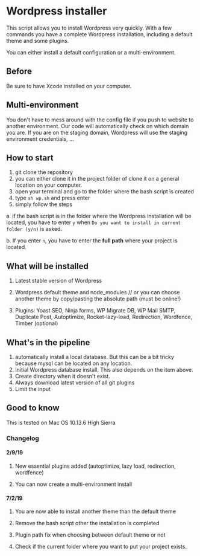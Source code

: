 
# Wordpress installer

This script allows you to install Wordpress very quickly. With a few commands you have a complete Wordpress installation, including a default theme and some plugins.

You can either install a default configuration or a multi-environment.

## Before

Be sure to have Xcode installed on your computer.


## Multi-environment

You don't have to mess around with the config file if you push to website to another environment. Our code will automatically check on which domain you are.
If you are on the staging domain, Wordpress will use the staging environment credentials, ... 
  

## How to start

1. git clone the repository
2. you can either clone it in the project folder of clone it on a general location on your computer.
3. open your terminal and go to the folder where the bash script is created
4. type `sh wp.sh` and press enter
5. simply follow the steps

a. if the bash script is in the folder where the Wordpress installation will be located, you have to enter `y` when `Do you want to install in current folder (y/n)` is asked.

b. If you enter `n`, you have to enter the **full path** where your project is located.

  
  

## What will be installed

1. Latest stable version of Wordpress

2. Wordpress default theme and node_modules // or you can choose another theme by copy/pasting the absolute path (must be online!)

3. Plugins: Yoast SEO, Ninja forms, WP Migrate DB, WP Mail SMTP, Duplicate Post, Autoptimize, Rocket-lazy-load, Redirection, Wordfence, Timber (optional)

  
  

## What's in the pipeline

1. automatically install a local database. But this can be a bit tricky because mysql can be located on any location.
2. Initial Wordpress database install. This also depends on the item above.
3. Create directory when it doesn't exist.
4. Always download latest version of all git plugins
5. Limit the input

  
  

## Good to know

This is tested on Mac OS 10.13.6 High Sierra
  

### Changelog

#### 2/9/19

1. New essential plugins added (autoptimize, lazy load, redirection, wordfence)

2. You can now create a multi-environment install

  

#### 7/2/19

1. You are now able to install another theme than the default theme

2. Remove the bash script other the installation is completed

3. Plugin path fix when choosing between default theme or not

4. Check if the current folder where you want to put your project exists.